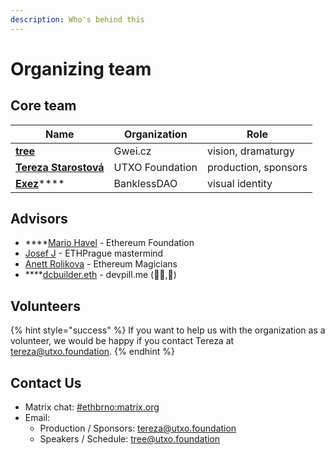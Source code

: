 ```yaml
---
description: Who's behind this
---
```


# Organizing team

## Core team

| Name                                                           | Organization    | Role                 |
| -------------------------------------------------------------- | --------------- | -------------------- |
| ****[**tree**](https://twitter.com/treecz)****                 | Gwei.cz         | vision, dramaturgy   |
| ****[**Tereza Starostová**](https://twitter.com/tatereza5)**** | UTXO Foundation | production, sponsors |
| [**Exez**](https://twitter.com/OndraPulc)****                  | BanklessDAO     | visual identity      |

## Advisors

* ****[Mario Havel](https://twitter.com/TMIYChao) - Ethereum Foundation
* [Josef J](https://twitter.com/JosefJ\_) - ETHPrague mastermind
* [Anett Rolikova](https://twitter.com/AnettRolikova) - Ethereum Magicians
* ****[dcbuilder.eth](https://twitter.com/DCbuild3r) - devpill.me (👨‍💻,💊)

## Volunteers

{% hint style="success" %}
If you want to help us with the organization as a volunteer, we would be happy if you contact Tereza at [tereza@utxo.foundation](mailto:tereza@utxo.foundation).
{% endhint %}

## Contact Us

* Matrix chat: [#ethbrno:matrix.org](https://matrix.to/#/#ethbrno:matrix.org)
* Email:
  * Production / Sponsors: [tereza@utxo.foundation](mailto:tereza@utxo.foundation)
  * Speakers / Schedule: [tree@utxo.foundation](mailto:tree@utxo.foundation)
